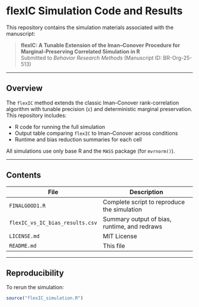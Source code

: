 # flexIC Simulation Code and Results

This repository contains the simulation materials associated with the manuscript:

> **flexIC: A Tunable Extension of the Iman–Conover Procedure for Marginal-Preserving Correlated Simulation in R**  
> Submitted to *Behavior Research Methods* (Manuscript ID: BR-Org-25-513)

---

## Overview

The `flexIC` method extends the classic Iman–Conover rank-correlation algorithm with tunable precision (`ε`) and deterministic marginal preservation. This repository includes:

- R code for running the full simulation
- Output table comparing `flexIC` to Iman–Conover across conditions
- Runtime and bias reduction summaries for each cell

All simulations use only base R and the `MASS` package (for `mvrnorm()`).

---

## Contents

| File | Description |
|------|-------------|
| `FINALGOOD1.R` | Complete script to reproduce the simulation |
| `flexIC_vs_IC_bias_results.csv` | Summary output of bias, runtime, and redraws |
| `LICENSE.md` | MIT License |
| `README.md` | This file |

---

## Reproducibility

To rerun the simulation:

```r
source("flexIC_simulation.R")
